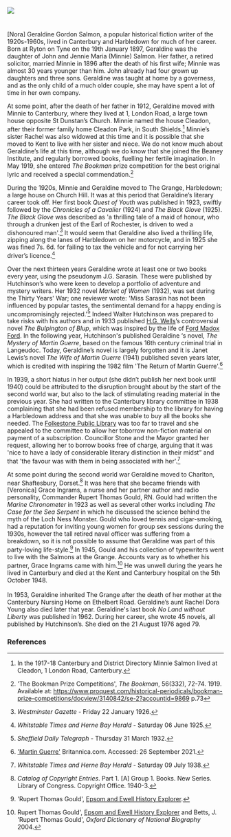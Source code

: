 <a href="https://dev.visual-essays.app"><img src="https://dev-visual-essays.netlify.app/images/ve-button.png"></a> 
<param ve-config title="Nora Geraldine Gordon Salmon (pseud. J.G. Sarasin) (1897 – 1976)" author="Michelle Crowther" layout="vtl" banner="https://upload.wikimedia.org/wikipedia/commons/f/fb/Harbledown_Ben_W_Bell_31_10_2004.jpg" attribution="Canterbury Tail at the English-language Wikipedia">

<param ve-entity eid="Q5654535" aliases="Harbledown">
<param ve-entity eid="Q29303" aliases="Canterbury">

#

[Nora] Geraldine Gordon Salmon, a popular historical fiction writer of the 1920s-1960s, lived in Canterbury and Harbledown for much of her career. Born at Ryton on Tyne on the 19th January 1897, Geraldine was the daughter of John and Jennie Maria (Minnie) Salmon. Her father, a retired solicitor, married Minnie in 1896 after the death of his first wife; Minnie was almost 30 years younger than him. John already had four grown up daughters and three sons. Geraldine was taught at home by a governess, and as the only child of a much older couple, she may have spent a lot of time in her own company. 
<param ve-Image url="https://upload.wikimedia.org/wikipedia/commons/3/3b/St_Nicholas_Church_Harbledown_1.jpg" label="St Nicholas Church, Harbledown" attribution="Josh Tilley, CC BY-SA 4.0, via Wikimedia Commons">

At some point, after the death of her father in 1912, Geraldine moved with Minnie to Canterbury, where they lived at 1, London Road, a large town house opposite St Dunstan’s Church. Minnie named the house Cleadon,  after their former family home Cleadon Park, in South Shields.[^ref1] Minnie’s sister Rachel was also widowed at this time and it is possible that she moved to Kent to live with her sister and niece. We do not know much about Geraldine’s life at this time, although we do know that she joined the Beaney Institute, and regularly borrowed books, fuelling her fertile imagination. In May 1919, she entered _The Bookman_ prize competition for the best original lyric and received a special commendation.[^ref2]  
<param ve-image url="https://stor.artstor.org/stor/f7f77d64-c2cc-428e-a73f-c954aa757393" label="1, London Road, Canterbury" attribution="Michelle Crowther">

During the 1920s, Minnie and Geraldine moved to The Grange, Harbledown; a large house on Church Hill.  It was at this period that Geraldine’s literary career took off. Her first book _Quest of Youth_ was published in 1923, swiftly followed by the _Chronicles of a Cavalier_ (1924) and _The Black Glove_ (1925). _The Black Glove_ was described as 'a thrilling tale of a maid of honour, who through a drunken jest of the Earl of Rochester, is driven to wed a dishonoured man'.[^ref3]  It would seem that Geraldine also lived a thrilling life, zipping along the lanes of Harbledown on her motorcycle, and in 1925 she was fined 7s. 6d.  for failing to tax the vehicle and for not carrying her driver’s licence.[^ref4]
<param ve-image url="https://upload.wikimedia.org/wikipedia/commons/9/9d/Church_Hill%2C_Harbledown_%28geograph_3757803%29.jpg" label="Church Hill, Harbledown" attribution="Chris Whippet">

Over the next thirteen years Geraldine wrote at least one or two books every year, using the pseudonym J.G. Sarasin. These were published by Hutchinson’s who were keen to develop a portfolio of adventure and mystery writers. Her 1932 novel _Market of Women_ (1932), was set during the Thirty Years' War; one reviewer wrote: 'Miss Sarasin has not been influenced by popular tastes, the sentimental demand for a happy ending is uncompromisingly rejected.'[^ref5] Indeed Walter Hutchinson was prepared to take risks with his authors and in 1933 published [H.G. Wells](/20c/20c-wellshg-biography)’s controversial novel _The Bulpington of Blup_, which was inspired by the life of [Ford Madox Ford](/20c/20c-fordmadoxford-biography). In the following year, Hutchinson's published Geraldine ‘s novel, _The Mystery of Martin Guerre_, based on the famous 16th century criminal trial in Langeudoc. Today, Geraldine’s novel is largely forgotten and it is Janet Lewis’s novel _The Wife of Martin Guerre_ (1941) published seven years later, which is credited with inspiring the 1982 film 'The Return of Martin Guerre'.[^ref6]  
<param ve-image url="https://upload.wikimedia.org/wikipedia/commons/5/50/Martin_Guerre.jpg" label="Martin Guerre" attribution="Erogers148, CC BY-SA 4.0, via Wikimedia Commons">

In 1939, a short hiatus in her output (she didn’t publish her next book until 1940) could be attributed to the disruption brought about by the start of the second world war, but also to the lack of stimulating reading material in the previous year.  She had written to the Canterbury library committee in 1938 complaining that she had been refused membership to the library for having a Harbledown address and that she was unable to buy all the books she needed. The [Folkestone Public Library](/19c/19c-folkestone-free-library) was too far to travel and she appealed to the committee to allow her toborrow non-fiction material on payment of a subscription. Councillor Stone and the Mayor granted her request, allowing her to borrow books free of charge, arguing that it was 'nice to have a lady of considerable literary distinction in their midst” and that 'the favour was with them in being associated with her'.[^ref7] 
<param ve-image url="https://upload.wikimedia.org/wikipedia/commons/a/a7/Beaney_Institute_003.jpg" label="The Beaney Institute" attribution="Storye book, CC BY 3.0, via Wikimedia Commons">

At some point during the second world war Geraldine moved to Charlton, near Shaftesbury, Dorset.[^ref8]   It was here that she became friends with [Veronica] Grace Ingrams, a nurse and her partner author and radio personality, Commander Rupert Thomas Gould, RN. Gould had written the _Marine Chronometer_ in 1923 as well as several other works including _The Case for the Sea Serpent_ in which he discussed the science behind the myth of the Loch Ness Monster. Gould who loved tennis and cigar-smoking, had a reputation for inviting young women for group sex sessions during the 1930s, however the tall retired naval officer was suffering from a breakdown, so it is not possible to assume that Geraldine was part of this party-loving life-style.[^ref9] In 1945, Gould and his collection of typewriters went to live with the Salmons at the Grange. Accounts vary as to whether his partner, Grace Ingrams came with him.[^ref10] He was unwell during the years he lived in Canterbury and died at the Kent and Canterbury hospital on the 5th October 1948.  
<br>
In 1953, Geraldine inherited The Grange after the death of her mother at the Canterbury Nursing Home on Ethelbert Road. Geraldine’s aunt Rachel Dora Young also died later that year. Geraldine's last book _No Land without Liberty_ was published in 1962. During her career, she wrote 45 novels, all published by Hutchinson’s. She died on the 21 August 1976 aged 79. 
<param ve-image url="https://upload.wikimedia.org/wikipedia/commons/4/4b/Rupert_Gould.png" label="Rupert Thomas Gould, 1942" attribution="Anonymous, Unknown author, Public domain, via Wikimedia Commons">

### References

[^ref1]: In the 1917-18 Canterbury and District Directory Minnie Salmon lived at Cleadon, 1 London Road, Canterbury.    
[^ref2]: 'The Bookman Prize Competitions', _The Bookman_, 56(332), 72-74. 1919. Available at: https://www.proquest.com/historical-periodicals/bookman-prize-competitions/docview/3140842/se-2?accountid=9869 p.73   
[^ref3]: _Westminster Gazette_ - Friday 22 January 1926.   
[^ref4]: _Whitstable Times and Herne Bay Herald_ - Saturday 06 June 1925.
[^ref5]: _Sheffield Daily Telegraph_ - Thursday 31 March 1932.
[^ref6]: ['Martin Guerre'](https://www.britannica.com/topic/Martin-Guerre) Britannica.com. Accessed: 26 September 2021.   
[^ref7]: _Whitstable Times and Herne Bay Herald_ - Saturday 09 July 1938.   
[^ref8]: _Catalog of Copyright Entries_. Part 1. [A] Group 1. Books. New Series. Library of Congress. Copyright Office. 1940-3.   
[^ref9]: 'Rupert Thomas Gould', [Epsom and Ewell History Explorer](https://eehe.org.uk/?p=25551).
[^ref10]: Rupert Thomas Gould', [Epsom and Ewell History Explorer](https://eehe.org.uk/?p=25551) and Betts, J. 'Rupert Thomas Gould', _Oxford Dictionary of National Biography_ 2004.
